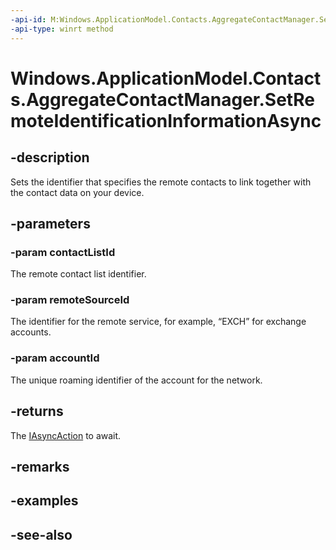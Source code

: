 ```yaml
---
-api-id: M:Windows.ApplicationModel.Contacts.AggregateContactManager.SetRemoteIdentificationInformationAsync(System.String,System.String,System.String)
-api-type: winrt method
---
```


<!-- Method syntax
public Windows.Foundation.IAsyncAction SetRemoteIdentificationInformationAsync(System.String contactListId, System.String remoteSourceId, System.String accountId)
-->

# Windows.ApplicationModel.Contacts.AggregateContactManager.SetRemoteIdentificationInformationAsync

## -description
Sets the identifier that specifies the remote contacts to link together with the contact data on your device.

## -parameters
### -param contactListId
The remote contact list identifier.

### -param remoteSourceId
The identifier for the remote service, for example, “EXCH” for exchange accounts.

### -param accountId
The unique roaming identifier of the account for the network.

## -returns
The [IAsyncAction](../windows.foundation/iasyncaction.md) to await.

## -remarks

## -examples

## -see-also
